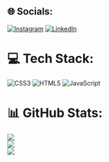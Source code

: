 ## 🌐 Socials:
[![Instagram](https://img.shields.io/badge/Instagram-%23E4405F.svg?logo=Instagram&logoColor=white)](https://instagram.com/ronaldofernando16) [![LinkedIn](https://img.shields.io/badge/LinkedIn-%230077B5.svg?logo=linkedin&logoColor=white)](https://linkedin.com/in/ronaldof16) 

# 💻 Tech Stack:
![CSS3](https://img.shields.io/badge/css3-%231572B6.svg?style=for-the-badge&logo=css3&logoColor=white) ![HTML5](https://img.shields.io/badge/html5-%23E34F26.svg?style=for-the-badge&logo=html5&logoColor=white) ![JavaScript](https://img.shields.io/badge/javascript-%23323330.svg?style=for-the-badge&logo=javascript&logoColor=%23F7DF1E)
# 📊 GitHub Stats:
![](https://github-readme-stats.vercel.app/api?username=ronaldof16&theme=blue-green&hide_border=false&include_all_commits=true&count_private=true)<br/>
![](https://github-readme-streak-stats.herokuapp.com/?user=ronaldof16&theme=blue-green&hide_border=false)<br/>
![](https://github-readme-stats.vercel.app/api/top-langs/?username=ronaldof16&theme=blue-green&hide_border=false&include_all_commits=true&count_private=true&layout=compact)


